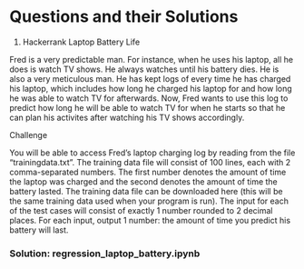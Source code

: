 # Questions and their Solutions

1. Hackerrank Laptop Battery Life

Fred is a very predictable man. For instance, when he uses his laptop, all he does is watch TV shows. He always watches until his battery dies. He is also a very meticulous man. He has kept logs of every time he has charged his laptop, which includes how long he charged his laptop for and how long he was able to watch TV for afterwards. Now, Fred wants to use this log to predict how long he will be able to watch TV for when he starts so that he can plan his activites after watching his TV shows accordingly.

Challenge

You will be able to access Fred’s laptop charging log by reading from the file “trainingdata.txt”. The training data file will consist of 100 lines, each with 2 comma-separated numbers. The first number denotes the amount of time the laptop was charged and the second denotes the amount of time the battery lasted. The training data file can be downloaded here (this will be the same training data used when your program is run). The input for each of the test cases will consist of exactly 1 number rounded to 2 decimal places. For each input, output 1 number: the amount of time you predict his battery will last.

### Solution: regression_laptop_battery.ipynb
